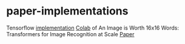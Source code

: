 # paper-implementations
Tensorflow [implementation](/vision_transformer.ipynb) [Colab](https://colab.research.google.com/github/avinash31d/paper-implementations/blob/main/vit/vision_transformer.ipynb) of An Image is Worth 16x16 Words: Transformers for Image Recognition at Scale [Paper](https://arxiv.org/abs/2010.11929v2)

